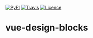 [![PyPI](https://img.shields.io/pypi/status/Django.svg)]()
[![Travis](https://img.shields.io/travis/rust-lang/rust.svg)]()
[![Licence](https://img.shields.io/bower/l/bootstrap.svg)]()

# vue-design-blocks
